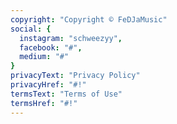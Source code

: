 ```yaml
---
copyright: "Copyright © FeDJaMusic"
social: {
  instagram: "schweezyy",
  facebook: "#",
  medium: "#"
}
privacyText: "Privacy Policy"
privacyHref: "#!"
termsText: "Terms of Use"
termsHref: "#!"
---
```

